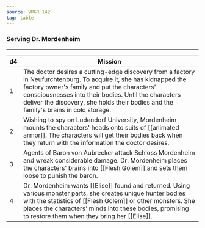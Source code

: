 ```yaml
---
source: VRGR 142
tag: table
---
```


### Serving Dr. Mordenheim
---
|d4|Mission|
|----|------------|
|1|The doctor desires a cutting-edge discovery from a factory in Neufurchtenburg. To acquire it, she has kidnapped the factory owner's family and put the characters' consciousnesses into their bodies. Until the characters deliver the discovery, she holds their bodies and the family's brains in cold storage.|
|2|Wishing to spy on Ludendorf University, Mordenheim mounts the characters' heads onto suits of [[animated armor]]. The characters will get their bodies back when they return with the information the doctor desires.|
|3|Agents of Baron von Aubrecker attack Schloss Mordenheim and wreak considerable damage. Dr. Mordenheim places the characters' brains into [[Flesh Golem]] and sets them loose to punish the baron.|
|4|Dr. Mordenheim wants [[Elise]] found and returned. Using various monster parts, she creates unique hunter bodies with the statistics of [[Flesh Golem]] or  other monsters. She places the characters' minds into these bodies, promising to restore them when they bring her [[Elise]].|
